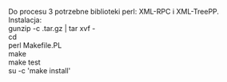 Do procesu 3 potrzebne biblioteki perl: XML-RPC i XML-TreePP.<br />
Instalacja:<br />
gunzip -c <nazwa>.tar.gz | tar xvf -<br />
cd <nazwa><br />
perl Makefile.PL<br />
make<br />
make test<br />
su -c 'make install'<br />